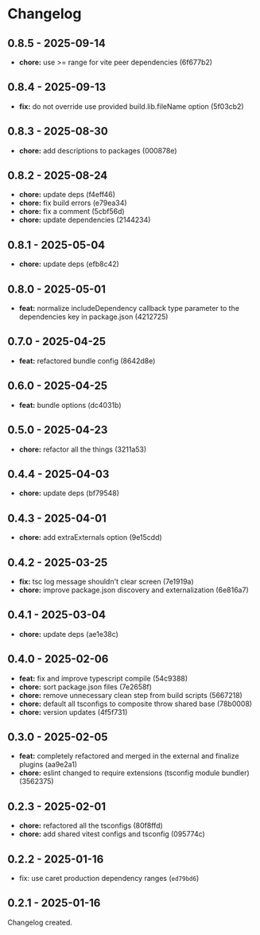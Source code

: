 # Changelog

## 0.8.5 - 2025-09-14

- __chore:__ use >= range for vite peer dependencies (6f677b2)

## 0.8.4 - 2025-09-13

- __fix:__ do not override use provided build.lib.fileName option (5f03cb2)

## 0.8.3 - 2025-08-30

- __chore:__ add descriptions to packages (000878e)

## 0.8.2 - 2025-08-24

- __chore:__ update deps (f4eff46)
- __chore:__ fix build errors (e79ea34)
- __chore:__ fix a comment (5cbf56d)
- __chore:__ update dependencies (2144234)

## 0.8.1 - 2025-05-04

- __chore:__ update deps (efb8c42)

## 0.8.0 - 2025-05-01

- __feat:__ normalize includeDependency callback type parameter to the dependencies key in package.json (4212725)

## 0.7.0 - 2025-04-25

- __feat:__ refactored bundle config (8642d8e)

## 0.6.0 - 2025-04-25

- __feat:__ bundle options (dc4031b)

## 0.5.0 - 2025-04-23

- __chore:__ refactor all the things (3211a53)

## 0.4.4 - 2025-04-03

- __chore:__ update deps (bf79548)

## 0.4.3 - 2025-04-01

- __chore:__ add extraExternals option (9e15cdd)

## 0.4.2 - 2025-03-25

- __fix:__ tsc log message shouldn't clear screen (7e1919a)
- __chore:__ improve package.json discovery and externalization (6e816a7)

## 0.4.1 - 2025-03-04

- __chore:__ update deps (ae1e38c)

## 0.4.0 - 2025-02-06

- __feat:__ fix and improve typescript compile (54c9388)
- __chore:__ sort package.json files (7e2658f)
- __chore:__ remove unnecessary clean step from build scripts (5667218)
- __chore:__ default all tsconfigs to composite throw shared base (78b0008)
- __chore:__ version updates (4f5f731)

## 0.3.0 - 2025-02-05

- __feat:__ completely refactored and merged in the external and finalize plugins (aa9e2a1)
- __chore:__ eslint changed to require extensions (tsconfig module bundler) (3562375)

## 0.2.3 - 2025-02-01

- __chore:__ refactored all the tsconfigs (80f8ffd)
- __chore:__ add shared vitest configs and tsconfig (095774c)

## 0.2.2 - 2025-01-16

- fix: use caret production dependency ranges (`ed79bd6`)

## 0.2.1 - 2025-01-16

Changelog created.
